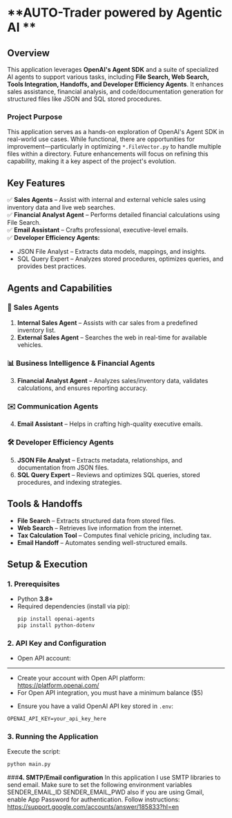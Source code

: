 
# **AUTO-Trader powered by Agentic AI **  

## **Overview**  
This application leverages **OpenAI's Agent SDK** and a suite of specialized AI agents to support various tasks, including **File Search, Web Search, Tools Integration, Handoffs, and Developer Efficiency Agents**. It enhances sales assistance, financial analysis, and code/documentation generation for structured files like JSON and SQL stored procedures.  

### **Project Purpose**  
This application serves as a hands-on exploration of OpenAI's Agent SDK in real-world use cases. While functional, there are opportunities for improvement—particularly in optimizing `*.FileVector.py` to handle multiple files within a directory. Future enhancements will focus on refining this capability, making it a key aspect of the project's evolution.


## **Key Features**  
✅ **Sales Agents** – Assist with internal and external vehicle sales using inventory data and live web searches.  
✅ **Financial Analyst Agent** – Performs detailed financial calculations using File Search.  
✅ **Email Assistant** – Crafts professional, executive-level emails.  
✅ **Developer Efficiency Agents:**  
- JSON File Analyst – Extracts data models, mappings, and insights.  
- SQL Query Expert – Analyzes stored procedures, optimizes queries, and provides best practices.  

## **Agents and Capabilities**  

### 🚗 **Sales Agents**  
1. **Internal Sales Agent** – Assists with car sales from a predefined inventory list.  
2. **External Sales Agent** – Searches the web in real-time for available vehicles.  

### 📊 **Business Intelligence & Financial Agents**  
3. **Financial Analyst Agent** – Analyzes sales/inventory data, validates calculations, and ensures reporting accuracy.  

### ✉️ **Communication Agents**  
4. **Email Assistant** – Helps in crafting high-quality executive emails.  

### 🛠 **Developer Efficiency Agents**  
5. **JSON File Analyst** – Extracts metadata, relationships, and documentation from JSON files.  
6. **SQL Query Expert** – Reviews and optimizes SQL queries, stored procedures, and indexing strategies.  

## **Tools & Handoffs**  
- **File Search** – Extracts structured data from stored files.  
- **Web Search** – Retrieves live information from the internet.  
- **Tax Calculation Tool** – Computes final vehicle pricing, including tax.  
- **Email Handoff** – Automates sending well-structured emails.  

## **Setup & Execution**  

### **1. Prerequisites**  
- Python **3.8+**  
- Required dependencies (install via pip):  
  ```bash
  pip install openai-agents
  pip install python-dotenv
  ```

### **2. API Key and Configuration**  
* Open API account:
--------------------
- Create your account with Open API platform: https://platform.openai.com/
- For Open API integration, you must have a minimum balance ($5)

* Ensure you have a valid OpenAI API key stored in `.env`:  
```txt
OPENAI_API_KEY=your_api_key_here
```

### **3. Running the Application**  
Execute the script:  
```bash
python main.py
```
###**4. SMTP/Email configuration**
In this application I use SMTP libraries to send email. Make sure to set the following environment variables
  SENDER_EMAIL_ID
  SENDER_EMAIL_PWD 
also if you are using Gmail, enable App Password for authentication.
Follow instructions: https://support.google.com/accounts/answer/185833?hl=en
